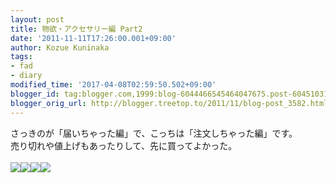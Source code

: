 ```yaml
---
layout: post
title: 物欲・アクセサリー編 Part2
date: '2011-11-11T17:26:00.001+09:00'
author: Kozue Kuninaka
tags:
- fad
- diary
modified_time: '2017-04-08T02:59:50.502+09:00'
blogger_id: tag:blogger.com,1999:blog-6044466545464047675.post-6045103161508985808
blogger_orig_url: http://blogger.treetop.to/2011/11/blog-post_3582.html
---
```


さっきのが「届いちゃった編」で、こっちは「注文しちゃった編」です。<br />売り切れや値上げもあったりして、先に買ってよかった。<br /><br /><a href="http://hb.afl.rakuten.co.jp/hgc/0eb8d83b.38e2d561.0eb8d83c.950a199f/?pc=http%3a%2f%2fitem.rakuten.co.jp%2fakuse-one%2fbp32-lssa%2f%3fscid%3daf_ich_link_img&m=http%3a%2f%2fm.rakuten.co.jp%2fakuse-one%2fi%2f10007744%2f" target="_blank"><img src ="http://hbb.afl.rakuten.co.jp/hgb/?pc=http%3a%2f%2fthumbnail.image.rakuten.co.jp%2f%400_mall%2fakuse-one%2fcabinet%2fbp%2fbp32-1.jpg%3f_ex%3d128x128&m=http%3a%2f%2fthumbnail.image.rakuten.co.jp%2f%400_mall%2fakuse-one%2fcabinet%2fbp%2fbp32-1.jpg%3f_ex%3d80x80" border="0"></a><a href="http://hb.afl.rakuten.co.jp/hgc/0eb8d83b.38e2d561.0eb8d83c.950a199f/?pc=http%3a%2f%2fitem.rakuten.co.jp%2fakuse-one%2ften14-t%2f%3fscid%3daf_ich_link_img&m=http%3a%2f%2fm.rakuten.co.jp%2fakuse-one%2fi%2f10005948%2f" target="_blank"><img src ="http://hbb.afl.rakuten.co.jp/hgb/?pc=http%3a%2f%2fthumbnail.image.rakuten.co.jp%2f%400_mall%2fakuse-one%2fcabinet%2fakuse-ten%2ften14-1.jpg%3f_ex%3d128x128&m=http%3a%2f%2fthumbnail.image.rakuten.co.jp%2f%400_mall%2fakuse-one%2fcabinet%2fakuse-ten%2ften14-1.jpg%3f_ex%3d80x80" border="0"></a><a href="http://hb.afl.rakuten.co.jp/hgc/0eb8d83b.38e2d561.0eb8d83c.950a199f/?pc=http%3a%2f%2fitem.rakuten.co.jp%2fakuse-one%2ftan2-t%2f%3fscid%3daf_ich_link_img&m=http%3a%2f%2fm.rakuten.co.jp%2fakuse-one%2fi%2f10005957%2f" target="_blank"><img src ="http://hbb.afl.rakuten.co.jp/hgb/?pc=http%3a%2f%2fthumbnail.image.rakuten.co.jp%2f%400_mall%2fakuse-one%2fcabinet%2fakuse-ten%2ftan2new-1.jpg%3f_ex%3d128x128&m=http%3a%2f%2fthumbnail.image.rakuten.co.jp%2f%400_mall%2fakuse-one%2fcabinet%2fakuse-ten%2ftan2new-1.jpg%3f_ex%3d80x80" border="0"></a><a href="http://hb.afl.rakuten.co.jp/hgc/0eb8d83b.38e2d561.0eb8d83c.950a199f/?pc=http%3a%2f%2fitem.rakuten.co.jp%2fakuse-one%2ftan6%2f%3fscid%3daf_ich_link_img&m=http%3a%2f%2fm.rakuten.co.jp%2fakuse-one%2fi%2f10000611%2f" target="_blank"><img src ="http://hbb.afl.rakuten.co.jp/hgb/?pc=http%3a%2f%2fthumbnail.image.rakuten.co.jp%2f%400_mall%2fakuse-one%2fcabinet%2fakuse-ten%2ftan6new-1.jpg%3f_ex%3d128x128&m=http%3a%2f%2fthumbnail.image.rakuten.co.jp%2f%400_mall%2fakuse-one%2fcabinet%2fakuse-ten%2ftan6new-1.jpg%3f_ex%3d80x80" border="0"></a>